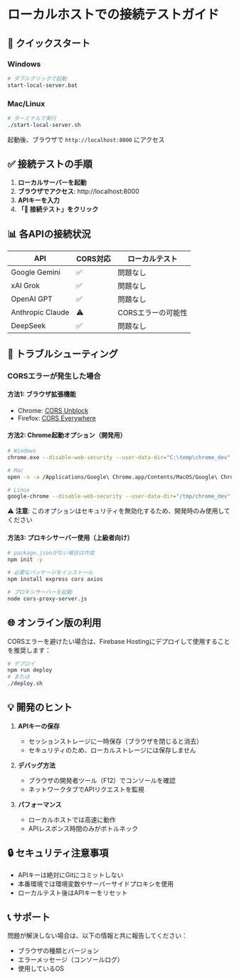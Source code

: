 # ローカルホストでの接続テストガイド

## 🚀 クイックスタート

### Windows
```bash
# ダブルクリックで起動
start-local-server.bat
```

### Mac/Linux
```bash
# ターミナルで実行
./start-local-server.sh
```

起動後、ブラウザで `http://localhost:8000` にアクセス

## ✅ 接続テストの手順

1. **ローカルサーバーを起動**
2. **ブラウザでアクセス**: http://localhost:8000
3. **APIキーを入力**
4. **「🧪 接続テスト」をクリック**

## 📊 各APIの接続状況

| API | CORS対応 | ローカルテスト |
|-----|---------|--------------|
| Google Gemini | ✅ | 問題なし |
| xAI Grok | ✅ | 問題なし |
| OpenAI GPT | ✅ | 問題なし |
| Anthropic Claude | ⚠️ | CORSエラーの可能性 |
| DeepSeek | ✅ | 問題なし |

## 🔧 トラブルシューティング

### CORSエラーが発生した場合

#### 方法1: ブラウザ拡張機能
- Chrome: [CORS Unblock](https://chrome.google.com/webstore/detail/cors-unblock)
- Firefox: [CORS Everywhere](https://addons.mozilla.org/en-US/firefox/addon/cors-everywhere/)

#### 方法2: Chrome起動オプション（開発用）
```bash
# Windows
chrome.exe --disable-web-security --user-data-dir="C:\temp\chrome_dev"

# Mac
open -n -a /Applications/Google\ Chrome.app/Contents/MacOS/Google\ Chrome --args --user-data-dir="/tmp/chrome_dev" --disable-web-security

# Linux
google-chrome --disable-web-security --user-data-dir="/tmp/chrome_dev"
```

⚠️ **注意**: このオプションはセキュリティを無効化するため、開発時のみ使用してください

#### 方法3: プロキシサーバー使用（上級者向け）
```bash
# package.jsonがない場合は作成
npm init -y

# 必要なパッケージをインストール
npm install express cors axios

# プロキシサーバーを起動
node cors-proxy-server.js
```

## 🌐 オンライン版の利用

CORSエラーを避けたい場合は、Firebase Hostingにデプロイして使用することを推奨します：

```bash
# デプロイ
npm run deploy
# または
./deploy.sh
```

## 💡 開発のヒント

1. **APIキーの保存**
   - セッションストレージに一時保存（ブラウザを閉じると消去）
   - セキュリティのため、ローカルストレージには保存しません

2. **デバッグ方法**
   - ブラウザの開発者ツール（F12）でコンソールを確認
   - ネットワークタブでAPIリクエストを監視

3. **パフォーマンス**
   - ローカルホストでは高速に動作
   - APIレスポンス時間のみがボトルネック

## 🔒 セキュリティ注意事項

- APIキーは絶対にGitにコミットしない
- 本番環境では環境変数やサーバーサイドプロキシを使用
- ローカルテスト後はAPIキーをリセット

## 📞 サポート

問題が解決しない場合は、以下の情報と共に報告してください：
- ブラウザの種類とバージョン
- エラーメッセージ（コンソールログ）
- 使用しているOS